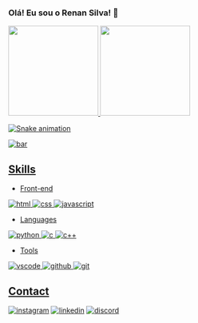 
### Olá! Eu sou o **Renan Silva**! 👋

<div>
    <a href="https://github.com/s1riu50x01">
    <img height="180em" src="https://github-readme-stats.vercel.app/api?username=s1riu50x01&show_icons=true&theme=radical"/>
    <img height="180em" src="https://github-readme-stats.vercel.app/api/top-langs/?username=s1riu50x01&layout=compact&langs_count=8&theme=radical"/>

![Snake animation](https://github.com/s1riu50x01/s1riu50x01/blob/output/github-contribution-grid-snake.svg)

![bar](https://user-images.githubusercontent.com/73097560/115834477-dbab4500-a447-11eb-908a-139a6edaec5c.gif)
 
## **Skills**

* Front-end

![html](https://img.shields.io/badge/HTML5-E34F26?style=for-the-badge&logo=html5&logoColor=white)
![css](https://img.shields.io/badge/CSS3-1572B6?style=for-the-badge&logo=css3&logoColor=white)
![javascript](https://img.shields.io/badge/JavaScript-F7DF1E?style=for-the-badge&logo=javascript&logoColor=black)

* Languages

![python](https://img.shields.io/badge/Python-3776AB?style=for-the-badge&logo=python&logoColor=white)
![c](https://img.shields.io/badge/C-00599C?style=for-the-badge&logo=c&logoColor=white)
![c++](https://img.shields.io/badge/C%2B%2B-00599C?style=for-the-badge&logo=c%2B%2B&logoColor=white)

* Tools

![vscode](https://img.shields.io/badge/Visual_Studio-5C2D91?style=for-the-badge&logo=visual%20studio&logoColor=white)
![github](https://img.shields.io/badge/GitHub-100000?style=for-the-badge&logo=github&logoColor=white)
![git](https://img.shields.io/badge/GIT-E44C30?style=for-the-badge&logo=git&logoColor=white)

## Contact

[![instagram](https://img.shields.io/badge/Instagram-E4405F?style=for-the-badge&logo=instagram&logoColor=white)](https://www.instagram.com/rennan_sc/)
[![linkedin](https://img.shields.io/badge/LinkedIn-0077B5?style=for-the-badge&logo=linkedin&logoColor=white)](https://www.linkedin.com/in/renan-silva-516b1525a/)
[![discord](https://img.shields.io/badge/S1riu5X:3954-7289DA?style=for-the-badge&logo=discord&logoColor=white)]()

